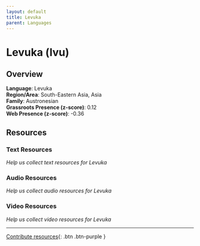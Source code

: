 ```yaml
---
layout: default
title: Levuka
parent: Languages
---
```


# Levuka (lvu)

## Overview

**Language**: Levuka  
**Region/Area**: South-Eastern Asia, Asia  
**Family**: Austronesian  
**Grassroots Presence (z-score)**: 0.12  
**Web Presence (z-score)**: -0.36  

## Resources

### Text Resources
*Help us collect text resources for Levuka*

### Audio Resources
*Help us collect audio resources for Levuka*

### Video Resources
*Help us collect video resources for Levuka*

---

[Contribute resources](https://forms.office.com/e/1SfLJx3u1r){: .btn .btn-purple }

